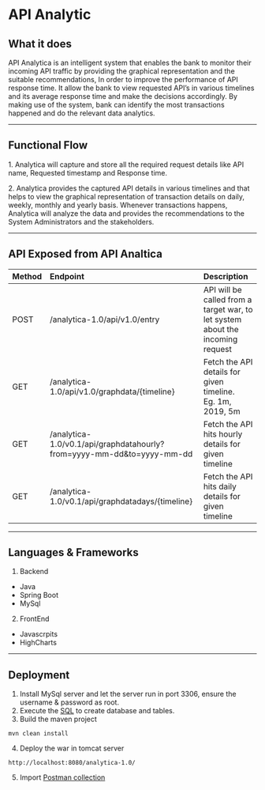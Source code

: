 <h1>API Analytic</h1>
<h2>What it does</h2>

<p>API Analytica is an intelligent system that enables the bank to monitor their incoming API traffic by providing the graphical representation and the suitable recommendations, In order to improve the performance of API response time. It allow the bank to view requested API’s in various timelines and its average response time and make the decisions accordingly. By making use of the system, bank can identify the most transactions happened and do the relevant data analytics.</p>

----
<h2>Functional Flow</h2>

<p>1. Analytica will capture and store all the required request details like API name, Requested timestamp and Response time.</p>
<p>2. Analytica provides the captured API details in various timelines and that helps to view the graphical representation of transaction details on daily, weekly, monthly and yearly basis. Whenever transactions happens, Analytica will analyze the data and provides the recommendations to the System Administrators and the stakeholders.</p>

----
<h2>API Exposed from API Analtica</h2>

| Method | Endpoint | Description |  
|:-----------|:-----------|:-----------|  
| POST | /analytica-1.0/api/v1.0/entry | API will be called from a target war, to let system about the incoming request |  
| GET | /analytica-1.0/api/v1.0/graphdata/{timeline} | Fetch the API details for given timeline.<br>Eg. 1m, 2019, 5m |
| GET | /analytica-1.0/v0.1/api/graphdatahourly?from=yyyy-mm-dd&to=yyyy-mm-dd | Fetch the API hits hourly details for given timeline |  
| GET | /analytica-1.0/v0.1/api/graphdatadays/{timeline} | Fetch the API hits daily details for given timeline|

----
<h2>Languages & Frameworks</h2> 

1. Backend
- Java
- Spring Boot
- MySql
2. FrontEnd
- Javascrpits
- HighCharts

----
<h2>Deployment</h2>

1. Install MySql server and let the server run in port 3306, ensure the username & password as root.
2. Execute the [SQL](https://github.com/subishsubash/api-analytica/blob/main/SQL) to create database and tables.
3. Build the maven project 
````
mvn clean install
````
4. Deploy the war in tomcat server 
````
http://localhost:8080/analytica-1.0/
````
5. Import [Postman collection](https://github.com/subishsubash/api-analytica/blob/main/API-Analytica.postman_collection.json)



